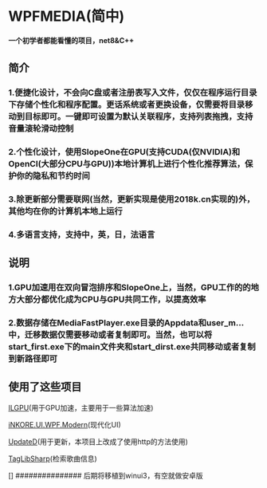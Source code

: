 # WPFMEDIA(简中)
#### 一个初学者都能看懂的项目，net8&C++


## 简介


### 1.便捷化设计，不会向C盘或者注册表写入文件，仅仅在程序运行目录下存储个性化和程序配置。更话系统或者更换设备，仅需要将目录移动到目标即可。一键即可设置为默认关联程序，支持列表拖拽，支持音量滚轮滑动控制


### 2.个性化设计，使用SlopeOne在GPU(支持CUDA(仅NVIDIA)和OpenCl(大部分CPU与GPU))本地计算机上进行个性化推荐算法，保护你的隐私和节约时间


### 3.除更新部分需要联网(当然，更新实现是使用2018k.cn实现的)外，其他均在你的计算机本地上运行


### 4.多语言支持，支持中，英，日，法语言

## 说明
### 1.GPU加速用在双向冒泡排序和SlopeOne上，当然，GPU工作的的地方大部分都优化成为CPU与GPU共同工作，以提高效率


### 2.数据存储在MediaFastPlayer.exe目录的Appdata和user_m...中，迁移数据仅需要移动或者复制即可。当然，也可以将start_first.exe下的main文件夹和start_dirst.exe共同移动或者复制到新路径即可

## 使用了这些项目


[ILGPU](https://ilgpu.net/)(用于GPU加速，主要用于一些算法加速)


[iNKORE.UI.WPF.Modern](https://github.com/iNKORE-NET/UI.WPF.Modern/)(现代化UI)


[UpdateD](https://github.com/YUXUAN888/UpdateD)(用于更新，本项目上改成了使用http的方法使用)


[TagLibSharp](https://github.com/mono/taglib-sharp)(检索歌曲信息)


[]
############### 后期将移植到winui3，有空就做安卓版
